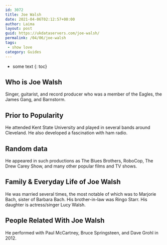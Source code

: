 ```yaml
---
id: 3072
title: Joe Walsh
date: 2021-04-06T02:12:57+00:00
author: Laima
layout: post
guid: https://ukdataservers.com/joe-walsh/
permalink: /04/06/joe-walsh
tags:
 - show love
category: Guides
---
```


* some text
{: toc}


## Who is Joe Walsh
                  
                  
                  
Singer, guitarist, and record producer who was a member of the Eagles, the James Gang, and Barnstorm.
                  
              
            
              
            
                
                
                
## Prior to Popularity
                  
                  
                  
He attended Kent State University and played in several bands around Cleveland. He also developed a fascination with ham radio.
                  
              
            
              
            
                
                
                
## Random data
                  
                  
                  
He appeared in such productions as The Blues Brothers, RoboCop, The Drew Carey Show, and many other popular films and TV shows.
                  
              
            
              
            
                
                
                
## Family & Everyday Life of Joe Walsh
                  
                  
                  
He was married several times, the most notable of which was to Marjorie Bach, sister of Barbara Bach. His brother-in-law was Ringo Starr. His daughter is actress/singer Lucy Walsh.
                  
              
            
              
            
                
                
                
## People Related With Joe Walsh
                  
                  
                  
He performed with Paul McCartney, Bruce Springsteen, and Dave Grohl in 2012.
                  
              
            
              
            
                
              
            
              
              
            
            
              
            
          
          
          